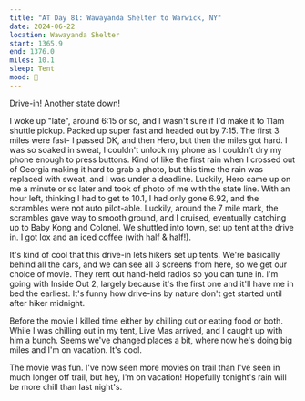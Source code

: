 ```yaml
---
title: "AT Day 81: Wawayanda Shelter to Warwick, NY"
date: 2024-06-22
location: Wawayanda Shelter
start: 1365.9
end: 1376.0
miles: 10.1
sleep: Tent
mood: 🙂
---
```

Drive-in! Another state down!

I woke up "late", around 6:15 or so, and I wasn't sure if I'd make it to 11am shuttle pickup. Packed up super fast and headed out by 7:15. The first 3 miles were fast- I passed DK, and then Hero, but then the miles got hard. I was so soaked in sweat, I couldn't unlock my phone  as I couldn't dry my phone enough to press buttons. Kind of like the first rain when I crossed out of Georgia making it hard to grab a photo, but this time the rain was replaced with sweat, and I was under a deadline. Luckily, Hero came up on me a minute or so later and took of photo of me with the state line. With an hour left, thinking I had to get to 10.1, I had only gone 6.92, and the scrambles were not auto pilot-able. Luckily, around the 7 mile mark, the scrambles gave way to smooth ground, and I cruised, eventually catching up to Baby Kong and Colonel. We shuttled into town, set up tent at the drive in. I got lox and an iced coffee (with half & half!).

It's kind of cool that this drive-in lets hikers set up tents. We're basically behind all the cars, and we can see all 3 screens from here, so we get our choice of movie. They rent out hand-held radios so you can tune in. I'm going with Inside Out 2, largely because it's the first one and it'll have me in bed the earliest. It's funny how drive-ins by nature don't get started until after hiker midnight.

Before the movie I killed time either by chilling out or eating food or both. While I was chilling out in my tent, Live Mas arrived, and I caught up with him a bunch. Seems we've changed places a bit, where now he's doing big miles and I'm on vacation. It's cool.

The movie was fun. I've now seen more movies on trail than I've seen in much longer off trail, but hey, I'm on vacation! Hopefully tonight's rain will be more chill than last night's.
